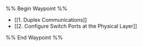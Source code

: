 %% Begin Waypoint %%
- [[1. Duplex Communications]]
- [[2. Configure Switch Ports at the Physical Layer]]

%% End Waypoint %%


